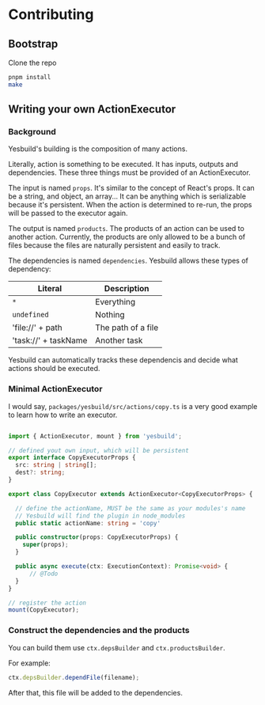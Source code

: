 
# Contributing

## Bootstrap

Clone the repo

```sh
pnpm install
make
```

## Writing your own ActionExecutor

### Background

Yesbuild's building is the composition
of many actions.

Literally, action is something
to be executed. It has inputs, outputs and dependencies. These three things must be provided of an ActionExecutor.

The input is named `props`.
It's similar to the concept of React's props.
It can be a string, and object, an array...
It can be anything which is serializable because it's persistent.
When the action is determined to re-run,
the props will be passed to the executor again.

The output is named `products`.
The products of an action can be used to another
action. Currently, the products are only allowed
to be a bunch of files because the files are naturally
persistent and easily to track.

The dependencies is named `dependencies`.
Yesbuild allows these types of dependency:

| Literal | Description |
|---------|-------------|
| `*`    | Everything  |
| `undefined` | Nothing |
| 'file://' + path | The path of a file |
| 'task://' + taskName | Another task |

Yesbuild can automatically tracks these dependencis
and decide what actions should be executed.

### Minimal ActionExecutor

I would say, `packages/yesbuild/src/actions/copy.ts`
is a very good example to learn how to write 
an executor.

```typescript

import { ActionExecutor, mount } from 'yesbuild';

// defined yout own input, which will be persistent
export interface CopyExecutorProps {
  src: string | string[];
  dest?: string;
}

export class CopyExecutor extends ActionExecutor<CopyExecutorProps> {

  // define the actionName, MUST be the same as your modules's name
  // Yesbuild will find the plugin in node_modules
  public static actionName: string = 'copy'

  public constructor(props: CopyExecutorProps) {
    super(props);
  }

  public async execute(ctx: ExecutionContext): Promise<void> {
      // @Todo
  }
}

// register the action
mount(CopyExecutor);

```

### Construct the dependencies and the products

You can build them use `ctx.depsBuilder` and `ctx.productsBuilder`.

For example:
```typescript
ctx.depsBuilder.dependFile(filename);
```

After that, this file will be added to the dependencies.
